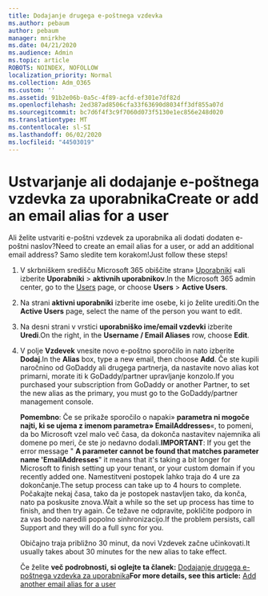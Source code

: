 ```yaml
---
title: Dodajanje drugega e-poštnega vzdevka
ms.author: pebaum
author: pebaum
manager: mnirkhe
ms.date: 04/21/2020
ms.audience: Admin
ms.topic: article
ROBOTS: NOINDEX, NOFOLLOW
localization_priority: Normal
ms.collection: Adm_O365
ms.custom: ''
ms.assetid: 91b2e06b-0a5c-4f89-acfd-ef301e7df82d
ms.openlocfilehash: 2ed387ad8506cfa33f63690d8034ff3df855a07d
ms.sourcegitcommit: bc7d6f4f3c9f7060d073f5130e1ec856e248d020
ms.translationtype: MT
ms.contentlocale: sl-SI
ms.lasthandoff: 06/02/2020
ms.locfileid: "44503019"
---
```

# <a name="create-or-add-an-email-alias-for-a-user"></a><span data-ttu-id="ace1b-102">Ustvarjanje ali dodajanje e-poštnega vzdevka za uporabnika</span><span class="sxs-lookup"><span data-stu-id="ace1b-102">Create or add an email alias for a user</span></span>

<span data-ttu-id="ace1b-103">Ali želite ustvariti e-poštni vzdevek za uporabnika ali dodati dodaten e-poštni naslov?</span><span class="sxs-lookup"><span data-stu-id="ace1b-103">Need to create an email alias for a user, or add an additional email address?</span></span> <span data-ttu-id="ace1b-104">Samo sledite tem korakom!</span><span class="sxs-lookup"><span data-stu-id="ace1b-104">Just follow these steps!</span></span>
  
1. <span data-ttu-id="ace1b-105">V skrbniškem središču Microsoft 365 obiščite stran» [Uporabniki](https://go.microsoft.com/fwlink/p/?linkid=834822) «ali izberite **Uporabniki** \> **aktivnih uporabnikov**.</span><span class="sxs-lookup"><span data-stu-id="ace1b-105">In the Microsoft 365 admin center, go to the [Users](https://go.microsoft.com/fwlink/p/?linkid=834822) page, or choose **Users** \> **Active Users**.</span></span>
    
2. <span data-ttu-id="ace1b-106">Na strani **aktivni uporabniki** izberite ime osebe, ki jo želite urediti.</span><span class="sxs-lookup"><span data-stu-id="ace1b-106">On the **Active Users** page, select the name of the person you want to edit.</span></span> 
    
3. <span data-ttu-id="ace1b-107">Na desni strani v vrstici **uporabniško ime/email vzdevki** izberite **Uredi**.</span><span class="sxs-lookup"><span data-stu-id="ace1b-107">On the right, in the **Username / Email Aliases** row, choose **Edit**.</span></span>
    
4. <span data-ttu-id="ace1b-108">V polje **Vzdevek** vnesite novo e-poštno sporočilo in nato izberite **Dodaj**.</span><span class="sxs-lookup"><span data-stu-id="ace1b-108">In the **Alias** box, type a new email, then choose **Add**.</span></span> <span data-ttu-id="ace1b-109">Če ste kupili naročnino od GoDaddy ali drugega partnerja, da nastavite novo alias kot primarni, morate iti k GoDaddy/partner upravljanje konzolo.</span><span class="sxs-lookup"><span data-stu-id="ace1b-109">If you purchased your subscription from GoDaddy or another Partner, to set the new alias as the primary, you must go to the GoDaddy/partner management console.</span></span> 
    
    <span data-ttu-id="ace1b-110">**Pomembno**: Če se prikaže sporočilo o napaki» **parametra ni mogoče najti, ki se ujema z imenom parametra» EmailAddresses**«, to pomeni, da bo Microsoft vzel malo več časa, da dokonča nastavitev najemnika ali domene po meri, če ste jo nedavno dodali.</span><span class="sxs-lookup"><span data-stu-id="ace1b-110">**IMPORTANT**: If you get the error message " **A parameter cannot be found that matches parameter name 'EmailAddresses**" it means that it's taking a bit longer for Microsoft to finish setting up your tenant, or your custom domain if you recently added one.</span></span> <span data-ttu-id="ace1b-111">Namestitveni postopek lahko traja do 4 ure za dokončanje.</span><span class="sxs-lookup"><span data-stu-id="ace1b-111">The setup process can take up to 4 hours to complete.</span></span> <span data-ttu-id="ace1b-112">Počakajte nekaj časa, tako da je postopek nastavljen tako, da konča, nato pa poskusite znova.</span><span class="sxs-lookup"><span data-stu-id="ace1b-112">Wait a while so the set up process has time to finish, and then try again.</span></span> <span data-ttu-id="ace1b-113">Če težave ne odpravite, pokličite podporo in za vas bodo naredili popolno sinhronizacijo.</span><span class="sxs-lookup"><span data-stu-id="ace1b-113">If the problem persists, call Support and they will do a full sync for you.</span></span>
    
    <span data-ttu-id="ace1b-114">Običajno traja približno 30 minut, da novi Vzdevek začne učinkovati.</span><span class="sxs-lookup"><span data-stu-id="ace1b-114">It usually takes about 30 minutes for the new alias to take effect.</span></span>
    
    <span data-ttu-id="ace1b-115">Če želite **več podrobnosti, si oglejte ta članek:** [Dodajanje drugega e-poštnega vzdevka za uporabnika](https://docs.microsoft.com/microsoft-365/admin/email/add-another-email-alias-for-a-user)</span><span class="sxs-lookup"><span data-stu-id="ace1b-115">**For more details, see this article:** [Add another email alias for a user](https://docs.microsoft.com/microsoft-365/admin/email/add-another-email-alias-for-a-user)</span></span>
    

